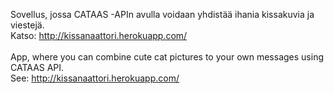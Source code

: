 Sovellus, jossa CATAAS -APIn avulla voidaan yhdistää ihania kissakuvia ja viestejä.<br>
Katso: http://kissanaattori.herokuapp.com/ 
<br><br>
App, where you can combine cute cat pictures to your own messages using CATAAS API. <br>
See: http://kissanaattori.herokuapp.com/ 
